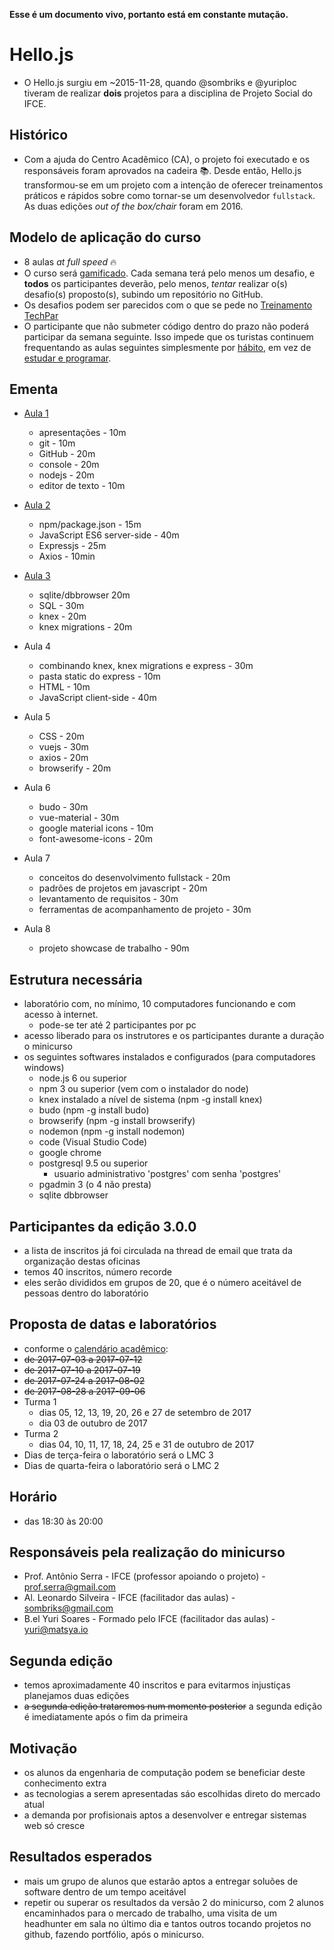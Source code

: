 **Esse é um documento vivo, portanto está em constante mutação.**

# Hello.js

- O Hello.js surgiu em ~2015-11-28, quando @sombriks e @yuriploc tiveram de realizar **dois** projetos para a disciplina de Projeto Social do IFCE.

## Histórico

- Com a ajuda do Centro Acadêmico (CA), o projeto foi executado e os responsáveis foram aprovados na cadeira :books:. Desde então, Hello.js transformou-se em um projeto com a intenção de oferecer treinamentos práticos e rápidos sobre como tornar-se um desenvolvedor `fullstack`. As duas edições _out of the box/chair_ foram em 2016.

## Modelo de aplicação do curso

- 8 aulas _at full speed_ :fire:
- O curso será [gamificado](https://en.wikipedia.org/wiki/Gamification). Cada semana terá pelo menos um desafio, e **todos** os participantes deverão, pelo menos, _tentar_ realizar o(s) desafio(s) proposto(s), subindo um repositório no GitHub.
- Os desafios podem ser parecidos com o que se pede no [Treinamento TechPar](https://gist.github.com/sombriks/82d4b9b41b1281b392ac32fac4fbba61)
- O participante que não submeter código dentro do prazo não poderá participar da semana seguinte. Isso impede que os turistas continuem frequentando as aulas seguintes simplesmente por [hábito](http://study.com/articles/20_Bad_Habits_That_Dont_Belong_in_College.html), em vez de [estudar e programar](http://www.educationcorner.com/habits-of-successful-students.html).

## Ementa

- [Aula 1](S03E01.md)
  - apresentações - 10m
  - git - 10m
  - GitHub - 20m
  - console - 20m
  - nodejs - 20m
  - editor de texto - 10m

- [Aula 2](S03E02.md)
  - npm/package.json - 15m
  - JavaScript ES6 server-side - 40m
  - Expressjs - 25m
  - Axios - 10min

- [Aula 3](S03E03.md)
  - sqlite/dbbrowser 20m
  - SQL - 30m
  - knex - 20m
  - knex migrations - 20m

- Aula 4
  - combinando knex, knex migrations e express - 30m
  - pasta static do express - 10m
  - HTML - 10m
  - JavaScript client-side - 40m

- Aula 5
  - CSS - 20m
  - vuejs - 30m
  - axios - 20m
  - browserify - 20m

- Aula 6
  - budo - 30m
  - vue-material - 30m
  - google material icons - 10m
  - font-awesome-icons - 20m
 
- Aula 7
  - conceitos do desenvolvimento fullstack - 20m
  - padrões de projetos em javascript - 20m
  - levantamento de requisitos - 30m
  - ferramentas de acompanhamento de projeto - 30m

- Aula 8 
  - projeto showcase de trabalho - 90m

## Estrutura necessária

- laboratório com, no mínimo, 10 computadores funcionando e com acesso à internet. 
  - pode-se ter até 2 participantes por pc
- acesso liberado para os instrutores e os participantes durante a duração o minicurso
- os seguintes softwares instalados e configurados (para computadores windows)
  - node.js 6 ou superior
  - npm 3 ou superior (vem com o instalador do node)
  - knex instalado a nível de sistema (npm -g install knex)
  - budo (npm -g install budo)
  - browserify (npm -g install browserify)
  - nodemon (npm -g install nodemon)
  - code (Visual Studio Code)
  - google chrome
  - postgresql 9.5 ou superior
    - usuario administrativo 'postgres' com senha 'postgres'
  - pgadmin 3 (o 4 não presta)
  - sqlite dbbrowser 
  
## Participantes da edição 3.0.0

- a lista de inscritos já foi circulada na thread de email que trata da organização destas oficinas
- temos 40 inscritos, número recorde
- eles serão divididos em grupos de 20, que é o número aceitável de pessoas dentro do laboratório

## Proposta de datas e laboratórios

- conforme o [calendário acadêmico](http://ifce.edu.br/fortaleza/calendario):
- ~~de 2017-07-03 a 2017-07-12~~
- ~~de 2017-07-10 a 2017-07-19~~
- ~~de 2017-07-24 a 2017-08-02~~
- ~~de 2017-08-28 a 2017-09-06~~
- Turma 1
  - dias 05, 12, 13, 19, 20, 26 e 27 de setembro de 2017
  - dia 03 de outubro de 2017
- Turma 2
  - dias 04, 10, 11, 17, 18, 24, 25 e 31 de outubro de 2017
- Dias de terça-feira o laboratório será o LMC 3
- Dias de quarta-feira o laboratório será o LMC 2

## Horário

- das 18:30 às 20:00

## Responsáveis pela realização do minicurso

- Prof. Antônio Serra - IFCE (professor apoiando o projeto) - prof.serra@gmail.com
- Al. Leonardo Silveira - IFCE (facilitador das aulas) - sombriks@gmail.com
- B.el Yuri Soares - Formado pelo IFCE (facilitador das aulas) - yuri@matsya.io

## Segunda edição

- temos aproximadamente 40 inscritos e para evitarmos injustiças planejamos duas edições
- ~~a segunda edição trataremos num momento posterior~~ a segunda edição é imediatamente após o fim da primeira

## Motivação

- os alunos da engenharia de computação podem se beneficiar deste conhecimento extra
- as tecnologias a serem apresentadas sáo escolhidas direto do mercado atual
- a demanda por profisionais aptos a desenvolver e entregar sistemas web só cresce

## Resultados esperados

- mais um grupo de alunos que estarão aptos a entregar soluões de software dentro de um tempo aceitável
- repetir ou superar os resultados da versão 2 do minicurso, com 2 alunos encaminhados para o mercado de trabalho, uma visita de um headhunter em sala no último dia e tantos outros tocando projetos no github, fazendo portfólio, após o minicurso.
